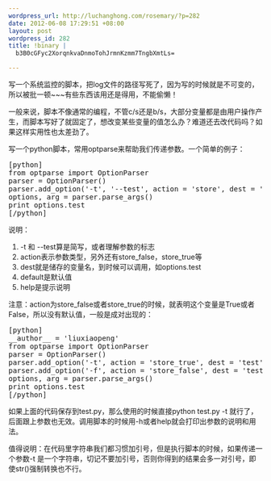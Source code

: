 ```yaml
--- 
wordpress_url: http://luchanghong.com/rosemary/?p=282
date: 2012-06-08 17:29:51 +08:00
layout: post
wordpress_id: 282
title: !binary |
  b3B0cGFyc2XorqnkvaDnmoTohJrmnKzmm7TngbXmtLs=

---
```

写一个系统监控的脚本，把log文件的路径写死了，因为写的时候就是不可变的，所以被批一顿~~~有些东西该用还是得用，不能偷懒！

一般来说，脚本不像通常的编程，不管c/s还是b/s，大部分变量都是由用户操作产生，而脚本写好了就固定了，想改变某些变量的值怎么办？难道还去改代码吗？如果这样实用性也太差劲了。

写一个python脚本，常用optparse来帮助我们传递参数。一个简单的例子：
<pre>[python]
from optparse import OptionParser
parser = OptionParser()
parser.add_option('-t', '--test', action = 'store', dest = 'test', default = 'TEST', help = 'It is a test')
options, arg = parser.parse_args()
print options.test
[/python]</pre>
<pre>说明：</pre>
<ol>
	<li>-t 和 --test算是简写，或者理解参数的标志</li>
	<li>action表示参数类型，另外还有store_false，store_true等</li>
	<li>dest就是储存的变量名，到时候可以调用，如options.test</li>
	<li>default是默认值</li>
	<li>help是提示说明</li>
</ol>
注意：action为store_false或者store_true的时候，就表明这个变量是True或者False，所以没有默认值，一般是成对出现的：
<pre>[python]
__author__ = 'liuxiaopeng'
from optparse import OptionParser
parser = OptionParser()
parser.add_option('-t', action = 'store_true', dest = 'test', help = 'It is a test')
parser.add_option('-f', action = 'store_false', dest = 'test', help = 'It is a test')
options, arg = parser.parse_args()
print options.test
[/python]</pre>
如果上面的代码保存到test.py，那么使用的时候直接python test.py -t 就行了，后面跟上参数也无效。调用脚本的时候用-h或者help就会打印出参数的说明和用法。

值得说明：在代码里字符串我们都习惯加引号，但是执行脚本的时候，如果传递一个参数-t 是一个字符串，切记不要加引号，否则你得到的结果会多一对引号，即使str()强制转换也不行。
